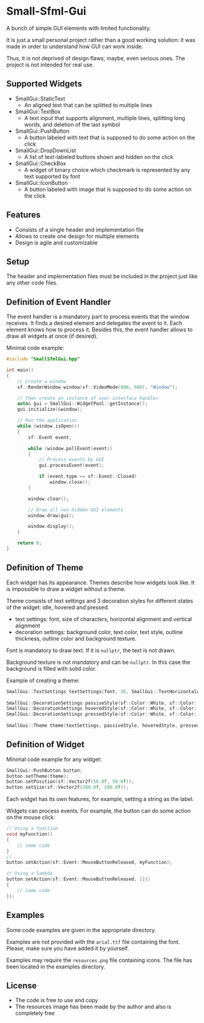 # Small-Sfml-Gui
A bunch of simple GUI elements with limited functionality.

It is just a small personal project rather than a good working solution: it was made in order to understand how GUI can work inside.

Thus, it is not deprived of design flaws, maybe, even serious ones. The project is not intended for real use.

## Supported Widgets
* SmallGui::StaticText
  * An aligned text that can be splitted to multiple lines
* SmallGui::TextBox
  * A text input that supports alignment, multiple lines, splitting long words, and deletion of the last symbol
* SmallGui::PushButton
  * A button labeled with text that is supposed to do some action on the click
* SmallGui::DropDownList
  * A list of text-labeled buttons shown and hidden on the click
* SmallGui::CheckBox
  * A widget of binary choice which checkmark is represented by any text supported by font
* SmallGui::IconButton
  * A button labeled with image that is supposed to do some action on the click

## Features
* Consists of a single header and implementation file
* Allows to create one design for multiple elements
* Design is agile and customizable

## Setup
The header and implementation files must be included in the project just like any other code files.

## Definition of Event Handler
The event handler is a mandatory part to process events that the window receives. It finds a desired element and delegates the event to it. Each element knows how to process it. Besides this, the event handler allows to draw all widgets at once (if desired).

Minimal code example:
```c++
#include "SmallSfmlGui.hpp"

int main()
{
    // Create a window
    sf::RenderWindow window(sf::VideoMode(800, 600), "Window");

    // Then create an instance of user interface handler
    auto& gui = SmallGui::WidgetPool::getInstance();
    gui.initialize(&window);

    // Run the application
    while (window.isOpen())
    {
        sf::Event event;

        while (window.pollEvent(event))
        {
            // Process events by GUI
            gui.processEvent(event);

            if (event.type == sf::Event::Closed)
                window.close();
        }

        window.clear();

        // Draw all non-hidden GUI elements
        window.draw(gui);

        window.display();
    }

    return 0;
}
```

## Definition of Theme
Each widget has its appearance. Themes describe how widgets look like. It is impossible to draw a widget without a theme.

Theme consists of text settings and 3 decoration styles for different states of the widget: idle, hovered and pressed.
* text settings: font, size of characters, horizontal alignment and vertical alignment
* decoration settings: background color, text color, text style, outline thickness, outline color and background texture.

Font is mandatory to draw text. If it is `nullptr`, the text is not drawn.

Background texture is not mandatory and can be `nullptr`. In this case the background is filled with solid color.

Example of creating a theme:
```c++
SmallGui::TextSettings textSettings(font, 36, SmallGui::TextHorizontalAlignment::Center, SmallGui::TextVerticalAlignment::Center);
    
SmallGui::DecorationSettings passiveStyle(sf::Color::White, sf::Color::Black, sf::Text::Style::Regular, 1.0f, sf::Color::Black, texture);
SmallGui::DecorationSettings hoveredStyle(sf::Color::White, sf::Color::Black, sf::Text::Style::Regular, 1.0f, sf::Color::Black, texture);
SmallGui::DecorationSettings pressedStyle(sf::Color::White, sf::Color::Black, sf::Text::Style::Regular, 1.0f, sf::Color::Black, texture);
    
SmallGui::Theme theme(textSettings, passiveStyle, hoveredStyle, pressedStyle);
```

## Definition of Widget
Minimal code example for any widget:
```c++
SmallGui::PushButton button;
button.setTheme(theme);
button.setPosition(sf::Vector2f(50.0f, 50.0f));
button.setSize(sf::Vector2f(200.0f, 100.0f));
```
Each widget has its own features, for example, setting a string as the label.

Widgets can process events. For example, the button can do some action on the mouse click:
```c++
// Using a function
void myFunction()
{
    // some code
}
// ...
button.setAction(sf::Event::MouseButtonReleased, myFunction);
```
```c++
// Using a lambda
button.setAction(sf::Event::MouseButtonReleased, []()
{
    // some code
});
```

## Examples
Some code examples are given in the appropriate directory.

Examples are not provided with the `arial.ttf` file containing the font. Please, make sure you have added it by yourself.

Examples may require the `resources.png` file containing icons. The file has been located in the examples directory.

## License
* The code is free to use and copy
* The resources image has been made by the author and also is completely free
